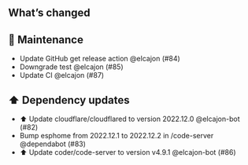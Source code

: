 ## What’s changed
## 🧰 Maintenance

- Update GitHub get release action @elcajon (#84)
- Downgrade test @elcajon (#85)
- Update CI @elcajon (#87)

## ⬆️ Dependency updates

- ⬆️ Update cloudflare/cloudflared to version 2022.12.0 @elcajon-bot (#82)
- Bump esphome from 2022.12.1 to 2022.12.2 in /code-server @dependabot (#83)
- ⬆️ Update coder/code-server to version v4.9.1 @elcajon-bot (#86)
